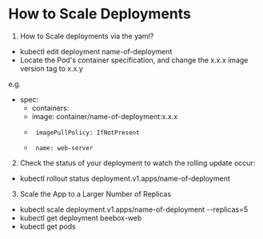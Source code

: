 # How to Scale Deployments

1. How to Scale deployments via the yaml?
- kubectl edit deployment name-of-deployment
- Locate the Pod's container specification, and change the x.x.x image version tag to x.x.y

e.g. 
- spec:
  - containers:
  -    image: container/name-of-deployment:x.x.x
  -      imagePullPolicy: IfNotPresent
  -      name: web-server


2. Check the status of your deployment to watch the rolling update occur:

- kubectl rollout status deployment.v1.apps/name-of-deployment

3. Scale the App to a Larger Number of Replicas
- kubectl scale deployment.v1.apps/name-of-deployment --replicas=5
- kubectl get deployment beebox-web
- kubectl get pods